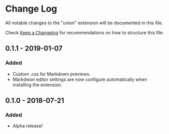 # Change Log
All notable changes to the "union" extension will be documented in this file.

Check [Keep a Changelog](http://keepachangelog.com/) for recommendations on how to structure this file.

## 0.1.1 - 2019-01-07
### Added
- Custom .css for Markdown previews.
- Markdwon editor settings are now configure automatically when installing the extension.

## 0.1.0 - 2018-07-21
### Added
- Alpha release!
